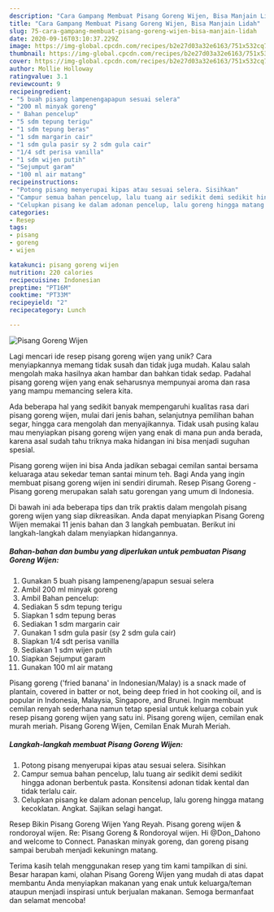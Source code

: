 ```yaml
---
description: "Cara Gampang Membuat Pisang Goreng Wijen, Bisa Manjain Lidah"
title: "Cara Gampang Membuat Pisang Goreng Wijen, Bisa Manjain Lidah"
slug: 75-cara-gampang-membuat-pisang-goreng-wijen-bisa-manjain-lidah
date: 2020-09-16T03:10:37.229Z
image: https://img-global.cpcdn.com/recipes/b2e27d03a32e6163/751x532cq70/pisang-goreng-wijen-foto-resep-utama.jpg
thumbnail: https://img-global.cpcdn.com/recipes/b2e27d03a32e6163/751x532cq70/pisang-goreng-wijen-foto-resep-utama.jpg
cover: https://img-global.cpcdn.com/recipes/b2e27d03a32e6163/751x532cq70/pisang-goreng-wijen-foto-resep-utama.jpg
author: Mollie Holloway
ratingvalue: 3.1
reviewcount: 9
recipeingredient:
- "5 buah pisang lampenengapapun sesuai selera"
- "200 ml minyak goreng"
- " Bahan pencelup"
- "5 sdm tepung terigu"
- "1 sdm tepung beras"
- "1 sdm margarin cair"
- "1 sdm gula pasir sy 2 sdm gula cair"
- "1/4 sdt perisa vanilla"
- "1 sdm wijen putih"
- "Sejumput garam"
- "100 ml air matang"
recipeinstructions:
- "Potong pisang menyerupai kipas atau sesuai selera. Sisihkan"
- "Campur semua bahan pencelup, lalu tuang air sedikit demi sedikit hingga adonan berbentuk pasta. Konsitensi adonan tidak kental dan tidak terlalu cair."
- "Celupkan pisang ke dalam adonan pencelup, lalu goreng hingga matang kecoklatan. Angkat. Sajikan selagi hangat."
categories:
- Resep
tags:
- pisang
- goreng
- wijen

katakunci: pisang goreng wijen 
nutrition: 220 calories
recipecuisine: Indonesian
preptime: "PT16M"
cooktime: "PT33M"
recipeyield: "2"
recipecategory: Lunch

---
```



![Pisang Goreng Wijen](https://img-global.cpcdn.com/recipes/b2e27d03a32e6163/751x532cq70/pisang-goreng-wijen-foto-resep-utama.jpg)

Lagi mencari ide resep pisang goreng wijen yang unik? Cara menyiapkannya memang tidak susah dan tidak juga mudah. Kalau salah mengolah maka hasilnya akan hambar dan bahkan tidak sedap. Padahal pisang goreng wijen yang enak seharusnya mempunyai aroma dan rasa yang mampu memancing selera kita.

Ada beberapa hal yang sedikit banyak mempengaruhi kualitas rasa dari pisang goreng wijen, mulai dari jenis bahan, selanjutnya pemilihan bahan segar, hingga cara mengolah dan menyajikannya. Tidak usah pusing kalau mau menyiapkan pisang goreng wijen yang enak di mana pun anda berada, karena asal sudah tahu triknya maka hidangan ini bisa menjadi suguhan spesial.

Pisang goreng wijen ini bisa Anda jadikan sebagai cemilan santai bersama keluaraga atau sekedar teman santai minum teh. Bagi Anda yang ingin membuat pisang goreng wijen ini sendiri dirumah. Resep Pisang Goreng - Pisang goreng merupakan salah satu gorengan yang umum di Indonesia.


Di bawah ini ada beberapa tips dan trik praktis dalam mengolah pisang goreng wijen yang siap dikreasikan. Anda dapat menyiapkan Pisang Goreng Wijen memakai 11 jenis bahan dan 3 langkah pembuatan. Berikut ini langkah-langkah dalam menyiapkan hidangannya.

<!--inarticleads1-->

##### Bahan-bahan dan bumbu yang diperlukan untuk pembuatan Pisang Goreng Wijen:

1. Gunakan 5 buah pisang lampeneng/apapun sesuai selera
1. Ambil 200 ml minyak goreng
1. Ambil  Bahan pencelup:
1. Sediakan 5 sdm tepung terigu
1. Siapkan 1 sdm tepung beras
1. Sediakan 1 sdm margarin cair
1. Gunakan 1 sdm gula pasir (sy 2 sdm gula cair)
1. Siapkan 1/4 sdt perisa vanilla
1. Sediakan 1 sdm wijen putih
1. Siapkan Sejumput garam
1. Gunakan 100 ml air matang


Pisang goreng (&#39;fried banana&#39; in Indonesian/Malay) is a snack made of plantain, covered in batter or not, being deep fried in hot cooking oil, and is popular in Indonesia, Malaysia, Singapore, and Brunei. Ingin membuat cemilan renyah sederhana namun tetap spesial untuk keluarga cobain yuk resep pisang goreng wijen yang satu ini. Pisang goreng wijen, cemilan enak murah meriah. Pisang Goreng Wijen, Cemilan Enak Murah Meriah. 

<!--inarticleads2-->

##### Langkah-langkah membuat Pisang Goreng Wijen:

1. Potong pisang menyerupai kipas atau sesuai selera. Sisihkan
1. Campur semua bahan pencelup, lalu tuang air sedikit demi sedikit hingga adonan berbentuk pasta. Konsitensi adonan tidak kental dan tidak terlalu cair.
1. Celupkan pisang ke dalam adonan pencelup, lalu goreng hingga matang kecoklatan. Angkat. Sajikan selagi hangat.


Resep Bikin Pisang Goreng Wijen Yang Reyah. Pisang goreng wijen &amp; rondoroyal wijen. Re: Pisang Goreng &amp; Rondoroyal wijen. Hi @Don_Dahono and welcome to Connect. Panaskan minyak goreng, dan goreng pisang sampai berubah menjadi kekuningn matang. 

Terima kasih telah menggunakan resep yang tim kami tampilkan di sini. Besar harapan kami, olahan Pisang Goreng Wijen yang mudah di atas dapat membantu Anda menyiapkan makanan yang enak untuk keluarga/teman ataupun menjadi inspirasi untuk berjualan makanan. Semoga bermanfaat dan selamat mencoba!
